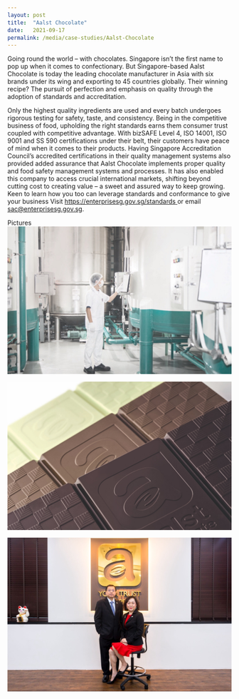 ```yaml
---
layout: post
title:  "Aalst Chocolate"
date:   2021-09-17
permalink: /media/case-studies/Aalst-Chocolate
---
```



Going round the world – with chocolates.
Singapore isn’t the first name to pop up when it comes to confectionary. But Singapore-based Aalst Chocolate is today the leading chocolate manufacturer in Asia with six brands under its wing and exporting to 45 countries globally.
Their winning recipe?
The pursuit of perfection and emphasis on quality through the adoption of standards and accreditation.

Only the highest quality ingredients are used and every batch undergoes rigorous testing for safety, taste, and consistency. Being in the competitive business of food, upholding the right standards earns them consumer trust coupled with competitive advantage. 
With bizSAFE Level 4, ISO 14001, ISO 9001 and SS 590 certifications under their belt, their customers have peace of mind when it comes to their products. Having Singapore Accreditation Council’s accredited certifications in their quality management systems also provided added assurance that Aalst Chocolate implements proper quality and food safety management systems and processes. It has also enabled this company to access crucial international markets, shifting beyond cutting cost to creating value – a sweet and assured way to keep growing.
Keen to learn how you too can leverage standards and conformance to give your business  Visit [ https://enterprisesg.gov.sg/standards ]( https://enterprisesg.gov.sg/standards ) or email <a href="mailto:sac@enterprisesg.gov.sg">sac@enterprisesg.gov.sg</a>.

Pictures 
![46C202B0-2092-4DD1-A00F-BA1561DF34FD.jpeg](/images/success-stories/46C202B0-2092-4DD1-A00F-BA1561DF34FD.jpeg)

![14FAFB8C-0901-499E-8B49-D0466256B1E0.jpeg](/images/success-stories/14FAFB8C-0901-499E-8B49-D0466256B1E0.jpeg)

![images/success-stories/E91CB296-7C43-4FC6-9728-33D3B6DD0372.jpeg](/images/success-stories/E91CB296-7C43-4FC6-9728-33D3B6DD0372.jpeg)



